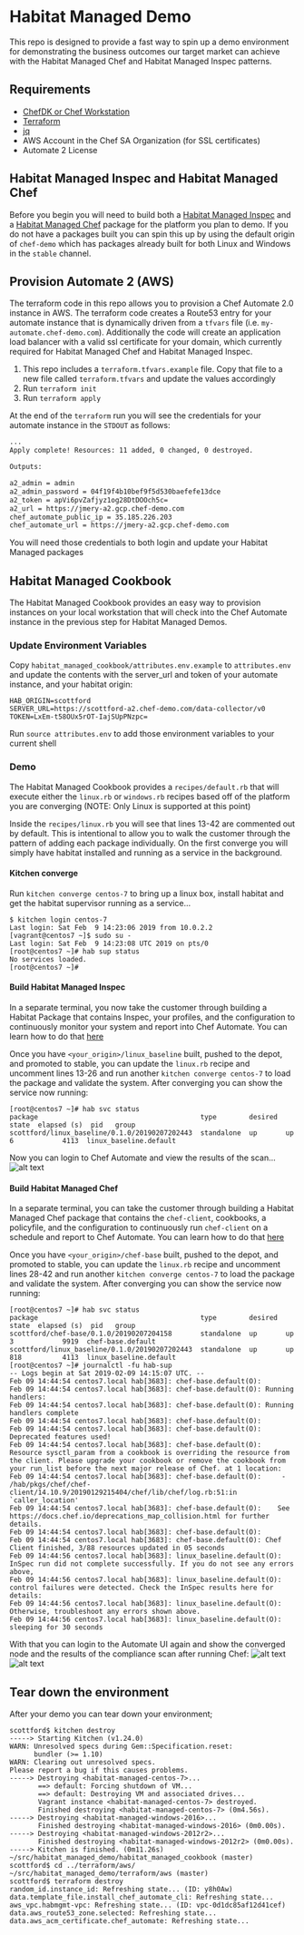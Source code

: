 # Habitat Managed Demo
This repo is designed to provide a fast way to spin up a demo environment for demonstrating the business outcomes our target market can achieve with the Habitat Managed Chef and Habitat Managed Inspec patterns.

## Requirements
- [ChefDK or Chef Workstation](https://downloads.chef.io)
- [Terraform](https://terraform.io)
- [jq](https://stedolan.github.io/jq/)
- AWS Account in the Chef SA Organization (for SSL certificates)
- Automate 2 License

## Habitat Managed Inspec and Habitat Managed Chef
Before you begin you will need to build both a [Habitat Managed Inspec](https://github.com/chef/habitat_managed_inspec) and a [Habitat Managed Chef](https://github.com/chef/habitat_managed_chef) package for the platform you plan to demo. If you do not have a packages built you can spin this up by using the default origin of `chef-demo` which has packages already built for both Linux and Windows in the `stable` channel.

## Provision Automate 2 (AWS)
The terraform code in this repo allows you to provision a Chef Automate 2.0 instance in AWS. The terraform code creates a Route53 entry for your automate instance that is dynamically driven from a `tfvars` file (i.e. `my-automate.chef-demo.com`). Additionally the code will create an application load balancer with a valid ssl certificate for your domain, which currently required for Habitat Managed Chef and Habitat Managed Inspec.

1. This repo includes a `terraform.tfvars.example` file. Copy that file to a new file called `terraform.tfvars` and update the values accordingly
2. Run `terraform init`
3. Run `terraform apply`

At the end of the `terraform` run you will see the credentials for your automate instance in the `STDOUT` as follows:

```bash
...
Apply complete! Resources: 11 added, 0 changed, 0 destroyed.

Outputs:

a2_admin = admin
a2_admin_password = 04f19f4b10bef9f5d530baefefe13dce
a2_token = apVi6pvZafjyz1og28DtDOOch5c=
a2_url = https://jmery-a2.gcp.chef-demo.com
chef_automate_public_ip = 35.185.226.203
chef_automate_url = https://jmery-a2.gcp.chef-demo.com
```

You will need those credentials to both login and update your Habitat Managed packages

## Habitat Managed Cookbook
The Habitat Managed Cookbook provides an easy way to provision instances on your local workstation that will check into the Chef Automate instance in the previous step for Habitat Managed Demos.

### Update Environment Variables
Copy `habitat_managed_cookbook/attributes.env.example` to `attributes.env` and update the contents with the server_url and token of your automate instance, and your habitat origin:

```
HAB_ORIGIN=scottford
SERVER_URL=https://scottford-a2.chef-demo.com/data-collector/v0
TOKEN=LxEm-t58OUx5rOT-IajSUpPNzpc=
```

Run `source attributes.env` to add those environment variables to your current shell

### Demo
The Habitat Managed Cookbook provides a `recipes/default.rb` that will execute either the `linux.rb` or `windows.rb` recipes based off of the platform you are converging (NOTE: Only Linux is supported at this point)

Inside the `recipes/linux.rb` you will see that lines 13-42 are commented out by default. This is intentional to allow you to walk the customer through the pattern of adding each package individually. On the first converge you will simply have habitat installed and running as a service in the background.

#### Kitchen converge
Run `kitchen converge centos-7` to bring up a linux box, install habitat and get the habitat supervisor running as a service...

```
$ kitchen login centos-7
Last login: Sat Feb  9 14:23:06 2019 from 10.0.2.2
[vagrant@centos7 ~]$ sudo su -
Last login: Sat Feb  9 14:23:08 UTC 2019 on pts/0
[root@centos7 ~]# hab sup status
No services loaded.
[root@centos7 ~]#
```

#### Build Habitat Managed Inspec
In a separate terminal, you now take the customer through building a Habitat Package that contains Inspec, your profiles, and the configuration to continuously monitor your system and report into Chef Automate. You can learn how to do that [here](https://github.com/chef/habitat_managed_inspec)

Once you have `<your_origin>/linux_baseline` built, pushed to the depot, and promoted to stable, you can update the `linux.rb` recipe and uncomment lines 13-26 and run another `kitchen converge centos-7` to load the package and validate the system. After converging you can show the service now running:

```
[root@centos7 ~]# hab svc status
package                                        type        desired  state  elapsed (s)  pid   group
scottford/linux_baseline/0.1.0/20190207202443  standalone  up       up     6            4113  linux_baseline.default
```

Now you can login to Chef Automate and view the results of the scan...
![alt text](images/automate_compliance.jpg "Automate UI - Compliance failing")

#### Build Habitat Managed Chef
In a separate terminal, you can take the customer through building a Habitat Managed Chef package that contains the `chef-client`, cookbooks, a policyfile, and the configuration to continuously run `chef-client` on a schedule and report to Chef Automate. You can learn how to do that [here](https://github.com/chef/habitat_managed_chef)

Once you have `<your_origin>/chef-base` built, pushed to the depot, and promoted to stable, you can update the `linux.rb` recipe and uncomment lines 28-42 and run another `kitchen converge centos-7` to load the package and validate the system. After converging you can show the service now running:

```
[root@centos7 ~]# hab svc status
package                                        type        desired  state  elapsed (s)  pid   group
scottford/chef-base/0.1.0/20190207204158       standalone  up       up     3            9919  chef-base.default
scottford/linux_baseline/0.1.0/20190207202443  standalone  up       up     818          4113  linux_baseline.default
[root@centos7 ~]# journalctl -fu hab-sup
-- Logs begin at Sat 2019-02-09 14:15:07 UTC. --
Feb 09 14:44:54 centos7.local hab[3683]: chef-base.default(O):
Feb 09 14:44:54 centos7.local hab[3683]: chef-base.default(O): Running handlers:
Feb 09 14:44:54 centos7.local hab[3683]: chef-base.default(O): Running handlers complete
Feb 09 14:44:54 centos7.local hab[3683]: chef-base.default(O):
Feb 09 14:44:54 centos7.local hab[3683]: chef-base.default(O): Deprecated features used!
Feb 09 14:44:54 centos7.local hab[3683]: chef-base.default(O):   Resource sysctl_param from a cookbook is overriding the resource from the client. Please upgrade your cookbook or remove the cookbook from your run_list before the next major release of Chef. at 1 location:
Feb 09 14:44:54 centos7.local hab[3683]: chef-base.default(O):     - /hab/pkgs/chef/chef-client/14.10.9/20190129215404/chef/lib/chef/log.rb:51:in `caller_location'
Feb 09 14:44:54 centos7.local hab[3683]: chef-base.default(O):    See https://docs.chef.io/deprecations_map_collision.html for further details.
Feb 09 14:44:54 centos7.local hab[3683]: chef-base.default(O):
Feb 09 14:44:54 centos7.local hab[3683]: chef-base.default(O): Chef Client finished, 3/88 resources updated in 05 seconds
Feb 09 14:44:56 centos7.local hab[3683]: linux_baseline.default(O): InSpec run did not complete successfully. If you do not see any errors above,
Feb 09 14:44:56 centos7.local hab[3683]: linux_baseline.default(O): control failures were detected. Check the InSpec results here for details:
Feb 09 14:44:56 centos7.local hab[3683]: linux_baseline.default(O): Otherwise, troubleshoot any errors shown above.
Feb 09 14:44:56 centos7.local hab[3683]: linux_baseline.default(O): sleeping for 30 seconds
```

With that you can login to the Automate UI again and show the converged node and the results of the compliance scan after running Chef:
![alt text](images/automate_client_run.png "Automate UI - chef-client")
![alt text](images/automate_compliance2.jpg "Automate UI - compliance passing")

## Tear down the environment
After your demo you can tear down your environment;

```
scottford$ kitchen destroy
-----> Starting Kitchen (v1.24.0)
WARN: Unresolved specs during Gem::Specification.reset:
      bundler (>= 1.10)
WARN: Clearing out unresolved specs.
Please report a bug if this causes problems.
-----> Destroying <habitat-managed-centos-7>...
       ==> default: Forcing shutdown of VM...
       ==> default: Destroying VM and associated drives...
       Vagrant instance <habitat-managed-centos-7> destroyed.
       Finished destroying <habitat-managed-centos-7> (0m4.56s).
-----> Destroying <habitat-managed-windows-2016>...
       Finished destroying <habitat-managed-windows-2016> (0m0.00s).
-----> Destroying <habitat-managed-windows-2012r2>...
       Finished destroying <habitat-managed-windows-2012r2> (0m0.00s).
-----> Kitchen is finished. (0m11.26s)
~/src/habitat_managed_demo/habitat_managed_cookbook (master)
scottford$ cd ../terraform/aws/
~/src/habitat_managed_demo/terraform/aws (master)
scottford$ terraform destroy
random_id.instance_id: Refreshing state... (ID: y8h0Aw)
data.template_file.install_chef_automate_cli: Refreshing state...
aws_vpc.habmgmt-vpc: Refreshing state... (ID: vpc-0d1dc85af12d41cef)
data.aws_route53_zone.selected: Refreshing state...
data.aws_acm_certificate.chef_automate: Refreshing state...
```


